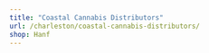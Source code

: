 ```yaml
---
title: "Coastal Cannabis Distributors"
url: /charleston/coastal-cannabis-distributors/
shop: Hanf
---
```

